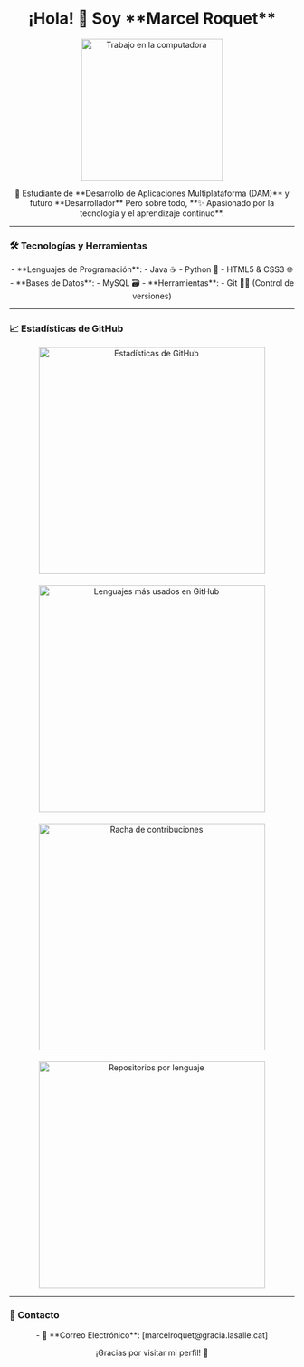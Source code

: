 <div align="center">
  <h1>¡Hola! 👋 Soy **Marcel Roquet**</h1>      
</div>

<p align="center">
  <img src="https://media.tenor.com/wF5RiCnfj34AAAAM/work-computer.gif" alt="Trabajo en la computadora" width="250" />
</p>

<p align="center">
  🚀 Estudiante de **Desarrollo de Aplicaciones Multiplataforma (DAM)** y futuro **Desarrollador**  
  Pero sobre todo, **✨ Apasionado por la tecnología y el aprendizaje continuo**.
</p>

---

### 🛠 Tecnologías y Herramientas
<p align="center">
  - **Lenguajes de Programación**:
    - Java ☕
    - Python 🐍
    - HTML5 & CSS3 🌐
  - **Bases de Datos**:
    - MySQL 🗃️
  - **Herramientas**:
    - Git 🦸‍♂️ (Control de versiones)
</p>

---

### 📈 Estadísticas de GitHub
<div align="center" style="display: grid; grid-template-columns: repeat(auto-fit, minmax(400px, 1fr)); gap: 20px; justify-items: center;">
  <img src="https://github-readme-stats.vercel.app/api?username=marcelroquet&show_icons=true&theme=radical" alt="Estadísticas de GitHub" width="400"/>
  <img src="https://github-readme-stats.vercel.app/api/top-langs/?username=marcelroquet&layout=compact&theme=radical" alt="Lenguajes más usados en GitHub" width="400"/>
  <img src="https://github-readme-streak-stats.herokuapp.com/?user=marcelroquet&theme=radical" alt="Racha de contribuciones" width="400"/>
  <img src="https://github-profile-summary-cards.vercel.app/api/cards/repos-per-language?username=marcelroquet&theme=radical" alt="Repositorios por lenguaje" width="400"/>
</div>

---

### 💬 Contacto
<p align="center">
  - 📧 **Correo Electrónico**: [marcelroquet@gracia.lasalle.cat]
</p>

<p align="center">
  ¡Gracias por visitar mi perfil! 🚀
</p>
